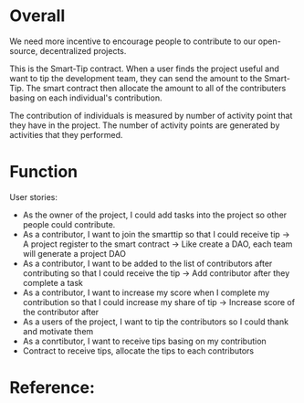 # Overall

We need more incentive to encourage people to contribute to our open-source, decentralized projects.

This is the Smart-Tip contract. When a user finds the project useful and want to tip the development team, they can send the amount to the Smart-Tip. The smart contract then allocate the amount to all of the contributers basing on each individual's contribution.

The contribution of individuals is measured by number of activity point that they have in the project. The number of activity points are generated by activities that they performed.

# Function

User stories:

- As the owner of the project, I could add tasks into the project so other people could contribute.
- As a contributor, I want to join the smarttip so that I could receive tip -> A project register to the smart contract -> Like create a DAO, each team will generate a project DAO
- As a contributor, I want to be added to the list of contributors after contributing so that I could receive the tip -> Add contributor after they complete a task
- As a contributor, I want to increase my score when I complete my contribution so that I could increase my share of tip -> Increase score of the contributor after
- As a users of the project, I want to tip the contributors so I could thank and motivate them
- As a conrtibutor, I want to receive tips basing on my contribution
- Contract to receive tips, allocate the tips to each contributors

# Reference:

[reputation based system]: https://future.a16z.com/reputation-based-systems/
